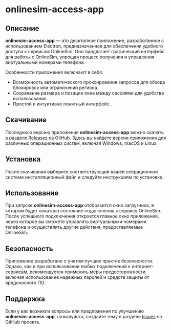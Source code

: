 # onlinesim-access-app

## Описание

**onlinesim-access-app** — это десктопное приложение, разработанное с использованием Electron, предназначенное для обеспечения удобного доступа к сервисам OnlineSim. Оно предлагает графический интерфейс для работы с OnlineSim, упрощая процесс получения и управления виртуальными номерами телефона.

Особенности приложения включают в себя:

- Возможность автоматического проксирования запросов для обхода блокировок или ограничений региона.
- Сохранение размера и позиции окна между сессиями для удобства использования.
- Простой и интуитивно понятный интерфейс.

## Скачивание

Последнюю версию приложения **onlinesim-access-app** можно скачать в разделе [Releases](https://github.com/s00d/onlinesim-access-app/releases) на GitHub. Здесь вы найдете версии приложения для различных операционных систем, включая Windows, macOS и Linux.

## Установка

После скачивания выберите соответствующий вашей операционной системе инсталляционный файл и следуйте инструкциям по установке.

## Использование

При запуске **onlinesim-access-app** отобразится окно загрузчика, в котором будет показано состояние подключения к сервису OnlineSim. После успешного подключения откроется главное окно приложения, через которое вы сможете управлять виртуальными номерами телефона и осуществлять другие действия, предоставляемые OnlineSim.

## Безопасность

Приложение разработано с учетом лучших практик безопасности. Однако, как и при использовании любых подключений к интернет-сервисам, рекомендуется применять меры предосторожности, включая использование надежных паролей и средств защиты от вредоносного ПО.

## Поддержка

Если у вас возникли вопросы или предложения по улучшению **onlinesim-access-app**, пожалуйста, создайте тему в разделе [Issues](https://github.com/s00d/onlinesim-access-app/issues) на GitHub проекта.
